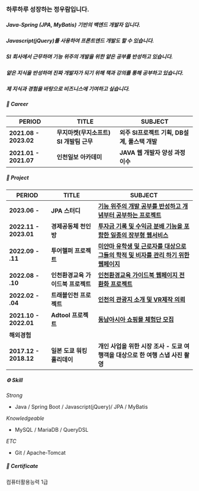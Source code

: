 ### 하루하루 성장하는 **정우람**입니다.

##### Java-Spring (JPA, MyBatis) 기반의 백엔드 개발자 입니다.
##### Javascript(jQuery)를 사용하여 프론트엔드 개발도 할 수 있습니다.
##### SI 회사에서 근무하며 기능 위주의 개발을 위한 얕은 공부를 반성하고 있습니다.
##### 얕은 지식을 반성하며 진짜 개발자가 되기 위해 책과 강의를 통해 공부하고 있습니다.
##### 제 지식과 경험을 바탕으로 비즈니스에 기여하고 싶습니다.

##### 🏢 Career

| PERIOD | TITLE | SUBJECT |
| ------- | ------- | ------- | 
| **2021.08 - 2023.02** | **무지마켓(무지소프트) SI 개발팀 근무** | **외주 SI프로젝트 기획, DB설계, 풀스택 개발** |
| **2021.01 - 2021.07** | **인천일보 아카데미** | **JAVA 웹 개발자 양성 과정 이수** |

##### 📄 Project  

| PERIOD | TITLE | SUBJECT |
| ------- | ------- | -------|
| **2023.06 -** | **JPA 스터디** | [**기능 위주의 개발 공부를 반성하고 개념부터 공부하는 프로젝트**](https://github.com/maroowj/jpaStudy) |
| **2022.11 - 2023.01** | **경제공동체 천인방** | [**투자금 기록 및 수익금 분배 기능을 포함한 일종의 장부형 웹서비스**](https://github.com/maroowj/profitDivision) |
| **2022.09 - .11** | **투어헬퍼 프로젝트** | [**미얀마 유학생 및 근로자를 대상으로 그들의 학적 및 비자를 관리 하기 위한 웹페이지**](https://github.com/maroowj/tourHelper) | 
| **2022.08 - .10** | **인천환경교육 가이드북 프로젝트** | [**인천환경교육 가이드북 웹페이지 전환화 프로젝트**](https://github.com/maroowj/ecoEdu) |
| **2022.02 - .04** | **트래블인천 프로젝트** | [**인천의 관광지 소개 및 VR제작 의뢰**](https://github.com/maroowj/travelIncheon) |
| **2021.10 - 2022.01** | **Adtool 프로젝트** | [**동남아시아 쇼핑몰 체험단 모집**](https://github.com/maroowj/adtool) |
| **해외경험** | | |
| **2017.12 - 2018.12** | **일본 도쿄 워킹홀리데이** | **개인 사업을 위한 시장 조사 - 도쿄 여행객을 대상으로 한 여행 스냅 사진 촬영** |

##### ⚙️ Skill  
*Strong*
* Java / Spring Boot / Javascript(jQuery)/ JPA / MyBatis

*Knowledgeable*
* MySQL / MariaDB / QueryDSL

*ETC*
* Git / Apache-Tomcat

##### 📜 Certificate
컴퓨터활용능력 1급 
